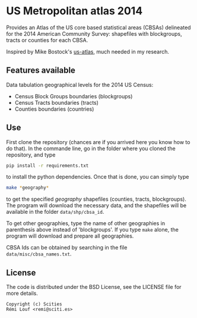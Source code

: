 # US Metropolitan atlas 2014

Provides an Atlas of the US core based statistical areas (CBSAs) delineated for the 2014 American
Community Survey: shapefiles with blockgroups, tracts or counties for
each CBSA.

Inspired by Mike Bostock's [us-atlas](https://github.com/mbostock/us-atlas),
much needed in my research.


## Features available

Data tabulation geographical levels for the 2014 US Census:

* Census Block Groups boundaries (blockgroups)
* Census Tracts boundaries (tracts)
* Counties boundaries (countries)

## Use

First clone the repository (chances are if you arrived here you know how to do
that). In the commande line, go in the folder where you cloned the repository, and type

```bash
pip install -r requirements.txt
```

to install the python dependencies. Once that is done, you can simply type

```bash
make *geography*
```

to get the specified *geography* shapefiles (counties, tracts, blockgroups). The
program will download the necessary data, and the shapefiles will be available
in the folder `data/shp/cbsa_id`.

To get other geographies, type the name of other geographies in parenthesis
above instead of 'blockgroups'. If you type `make` alone, the program will
download and prepare all geographies.

CBSA Ids can be obtained by searching in the file `data/misc/cbsa_names.txt`.


## License

The code is distributed under the BSD License, see the LICENSE file for more details.

```
Copyright (c) Scities
Rémi Louf <remi@sciti.es>
```
